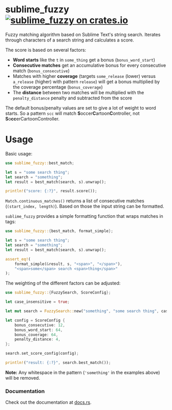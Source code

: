 # sublime_fuzzy [![sublime_fuzzy on crates.io](https://img.shields.io/crates/v/sublime_fuzzy.svg)](https://crates.io/crates/sublime_fuzzy)

Fuzzy matching algorithm based on Sublime Text's string search. Iterates through
characters of a search string and calculates a score.

The score is based on several factors:
* **Word starts** like the `t` in `some_thing` get a bonus (`bonus_word_start`)
* **Consecutive matches** get an accumulative bonus for every consecutive match (`bonus_consecutive`)
* Matches with higher **coverage** (targets `some_release` (lower) versus `a_release` (higher) with pattern
`release`) will get a bonus multiplied by the coverage percentage (`bonus_coverage`)
* The **distance** between two matches will be multiplied with the `penalty_distance` penalty and subtracted from
the score

The default bonus/penalty values are set to give a lot of weight to word starts. So a pattern `scc` will match
**S**occer**C**artoon**C**ontroller, not **S**o**cc**erCartoonController.

# Usage

Basic usage:

```rust
use sublime_fuzzy::best_match;

let s = "some search thing";
let search = "something";
let result = best_match(search, s).unwrap();

println!("score: {:?}", result.score());
```

`Match.continuous_matches()` returns a list of consecutive matches
(`(start_index, length)`). Based on those the input string can be formatted.

`sublime_fuzzy` provides a simple formatting function that wraps matches in
tags:

```rust
use sublime_fuzzy::{best_match, format_simple};

let s = "some search thing";
let search = "something";
let result = best_match(search, s).unwrap();

assert_eq!(
    format_simple(&result, s, "<span>", "</span>"),
    "<span>some</span> search <span>thing</span>"
);
```

The weighting of the different factors can be adjusted:

```rust
use sublime_fuzzy::{FuzzySearch, ScoreConfig};

let case_insensitive = true;

let mut search = FuzzySearch::new("something", "some search thing", case_insensitive);

let config = ScoreConfig {
    bonus_consecutive: 12,
    bonus_word_start: 64,
    bonus_coverage: 64,
    penalty_distance: 4,
};

search.set_score_config(config);

println!("result: {:?}", search.best_match());
```

**Note:** Any whitespace in the pattern (`'something'`
in the examples above) will be removed.


### Documentation

Check out the documentation at [docs.rs](https://docs.rs/sublime_fuzzy/).
